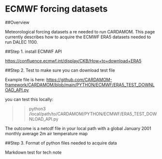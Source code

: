 # ECMWF forcing datasets

##Overview 

Meteorological forcing datasets a re needed to run CARDAMOM. This page currently describes how to acquire the ECMWF ERA5 datasets needed to run DALEC 1100.

##Step 1. install ECMWF API

https://confluence.ecmwf.int/display/CKB/How+to+download+ERA5


##Step 2. Test to make sure you can download test file

Example file is here:
https://github.com/CARDAMOM-framework/CARDAMOM/blob/main/PYTHON/ECMWF/ERA5_TEST_DOWNLOAD_API.py

you can test this locally:

>> python3 /local/path/to/CARDAMOM/PYTHON/ECMWF/ERA5_TEST_DOWNLOAD_API.py

The outcome is a netcdf file in your local path with a global January 2001 monthly average 2m air temperature map


##Step 3. Format of python files needed to acquire data




Markdown test for tech note



